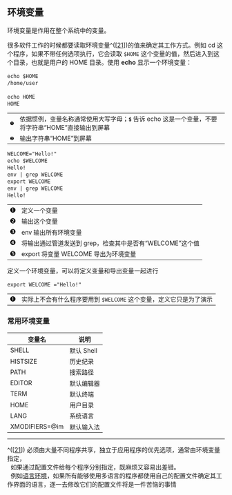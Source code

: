 ## 环境变量

环境变量是作用在整个系统中的变量。

很多软件工作的时候都要读取环境变量^(\[[21](#ftn.id3067542)\])的值来确定其工作方式。例如
cd 这个程序，如果不带任何选项执行，它会读取 `$HOME`
这个变量的值，然后进入到这个目录，也就是用户的 HOME 目录。使用 **echo**
显示一个环境变量：

```shell
echo $HOME
/home/user

echo HOME 
HOME 
```

|                                          |                                                                                                      |
|:-----------------------------------------|:--------------------------------|
| [![1](images/callouts/1.png)](#sys-env)  | 依据惯例，变量名称通常使用大写字母；**`$`** 告诉 echo 这是一个变量，不要将字符串“HOME”直接输出到屏幕 |
| [![2](images/callouts/2.png)](#sys-env1) | 输出字符串“HOME”到屏幕                                                                               |

```shell
WELCOME="Hello!"
echo $WELCOME 
Hello!
env | grep WELCOME 
export WELCOME 
env | grep WELCOME 
Hello! 
```

|                                          |                                                          |
|:-----------------------------------------|:---------------------------------------------------------|
| [![1](images/callouts/1.png)](#sys-env2) | 定义一个变量                                             |
| [![2](images/callouts/2.png)](#sys-env3) | 输出这个变量                                             |
| [![3](images/callouts/3.png)](#sys-env4) | env 输出所有环境变量                                     |
| [![4](images/callouts/4.png)](#sys-env6) | 将输出通过管道发送到 grep，检查其中是否有“WELCOME”这个值 |
| [![5](images/callouts/5.png)](#sys-env5) | export 将变量 WELCOME 导出为环境变量                     |

定义一个环境变量，可以将定义变量和导出变量一起进行

```shell
export WELCOME ="Hello!"  
```

|                                          |                                                                    |
|:-----------------------------------------|:-------------------------------------------------------------------|
| [![1](images/callouts/1.png)](#sys-env7) | 实际上不会有什么程序要用到 `$WELCOME` 这个变量，定义它只是为了演示 |

### 常用环境变量

| 变量名         | 说明       |
|----------------|------------|
| SHELL          | 默认 Shell |
| HISTSIZE       | 历史纪录   |
| PATH           | 搜索路径   |
| EDITOR         | 默认编辑器 |
| TERM           | 默认终端   |
| HOME           | 用户目录   |
| LANG           | 系统语言   |
| XMODIFIERS=@im | 默认输入法 |

---

^(\[[21](#id3067542)\])
必须由大量不同程序共享，独立于应用程序的优先选项，通常由环境变量指定，  
  如果通过配置文件给每个程序分别指定，既麻烦又容易出差错。  
  例如[语言环境](ch20s03.md "设置 locale")，如果所有能够使用多语言的程序都使用自己的配置文件确定其工作界面的语言，逐一去修改它们的配置文件将是一件苦恼的事情
